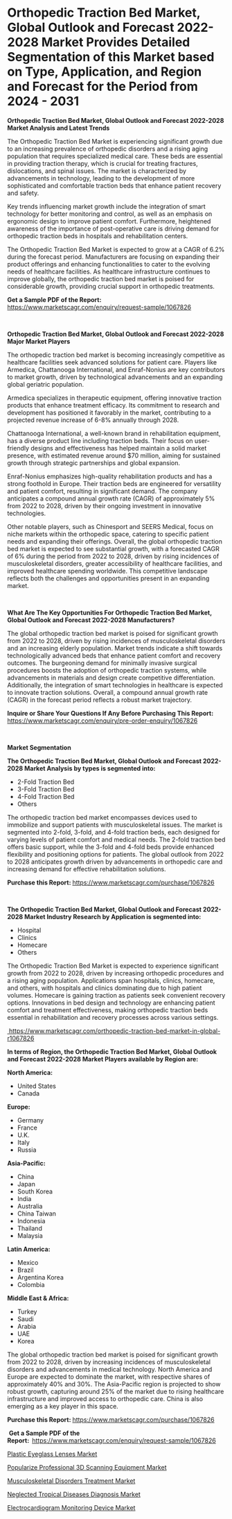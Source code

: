 <p><h1>Orthopedic Traction Bed Market, Global Outlook and Forecast 2022-2028 Market Provides Detailed Segmentation of this Market based on Type, Application, and Region and Forecast for the Period from 2024 - 2031</h1></p><p><strong>Orthopedic Traction Bed Market, Global Outlook and Forecast 2022-2028 Market Analysis and Latest Trends</strong></p>
<p><p>The Orthopedic Traction Bed Market is experiencing significant growth due to an increasing prevalence of orthopedic disorders and a rising aging population that requires specialized medical care. These beds are essential in providing traction therapy, which is crucial for treating fractures, dislocations, and spinal issues. The market is characterized by advancements in technology, leading to the development of more sophisticated and comfortable traction beds that enhance patient recovery and safety.</p><p>Key trends influencing market growth include the integration of smart technology for better monitoring and control, as well as an emphasis on ergonomic design to improve patient comfort. Furthermore, heightened awareness of the importance of post-operative care is driving demand for orthopedic traction beds in hospitals and rehabilitation centers. </p><p>The Orthopedic Traction Bed Market is expected to grow at a CAGR of 6.2% during the forecast period. Manufacturers are focusing on expanding their product offerings and enhancing functionalities to cater to the evolving needs of healthcare facilities. As healthcare infrastructure continues to improve globally, the orthopedic traction bed market is poised for considerable growth, providing crucial support in orthopedic treatments.</p></p>
<p><strong>Get a Sample PDF of the Report:&nbsp;</strong> <a href="https://www.marketscagr.com/enquiry/request-sample/1067826?utm_campaign=1832&utm_medium=2&utm_source=Github&utm_content=ia&utm_term=04122024&utm_id=orthopedic-traction-bed-market-global-outlook-and-forecast-2022-2028">https://www.marketscagr.com/enquiry/request-sample/1067826</a></p>
<p>&nbsp;</p>
<p><strong>Orthopedic Traction Bed Market, Global Outlook and Forecast 2022-2028 Major Market Players</strong></p>
<p><p>The orthopedic traction bed market is becoming increasingly competitive as healthcare facilities seek advanced solutions for patient care. Players like Armedica, Chattanooga International, and Enraf-Nonius are key contributors to market growth, driven by technological advancements and an expanding global geriatric population.</p><p>Armedica specializes in therapeutic equipment, offering innovative traction products that enhance treatment efficacy. Its commitment to research and development has positioned it favorably in the market, contributing to a projected revenue increase of 6-8% annually through 2028.</p><p>Chattanooga International, a well-known brand in rehabilitation equipment, has a diverse product line including traction beds. Their focus on user-friendly designs and effectiveness has helped maintain a solid market presence, with estimated revenue around $70 million, aiming for sustained growth through strategic partnerships and global expansion.</p><p>Enraf-Nonius emphasizes high-quality rehabilitation products and has a strong foothold in Europe. Their traction beds are engineered for versatility and patient comfort, resulting in significant demand. The company anticipates a compound annual growth rate (CAGR) of approximately 5% from 2022 to 2028, driven by their ongoing investment in innovative technologies.</p><p>Other notable players, such as Chinesport and SEERS Medical, focus on niche markets within the orthopedic space, catering to specific patient needs and expanding their offerings. Overall, the global orthopedic traction bed market is expected to see substantial growth, with a forecasted CAGR of 6% during the period from 2022 to 2028, driven by rising incidences of musculoskeletal disorders, greater accessibility of healthcare facilities, and improved healthcare spending worldwide. This competitive landscape reflects both the challenges and opportunities present in an expanding market.</p></p>
<p>&nbsp;</p>
<p><strong>What Are The Key Opportunities For Orthopedic Traction Bed Market, Global Outlook and Forecast 2022-2028 Manufacturers?</strong></p>
<p><p>The global orthopedic traction bed market is poised for significant growth from 2022 to 2028, driven by rising incidences of musculoskeletal disorders and an increasing elderly population. Market trends indicate a shift towards technologically advanced beds that enhance patient comfort and recovery outcomes. The burgeoning demand for minimally invasive surgical procedures boosts the adoption of orthopedic traction systems, while advancements in materials and design create competitive differentiation. Additionally, the integration of smart technologies in healthcare is expected to innovate traction solutions. Overall, a compound annual growth rate (CAGR) in the forecast period reflects a robust market trajectory.</p></p>
<p><strong>Inquire or Share Your Questions If Any Before Purchasing This Report:</strong> <a href="https://www.marketscagr.com/enquiry/pre-order-enquiry/1067826?utm_campaign=1832&utm_medium=2&utm_source=Github&utm_content=ia&utm_term=04122024&utm_id=orthopedic-traction-bed-market-global-outlook-and-forecast-2022-2028">https://www.marketscagr.com/enquiry/pre-order-enquiry/1067826</a></p>
<p>&nbsp;</p>
<p><strong>Market Segmentation</strong></p>
<p><strong>The Orthopedic Traction Bed Market, Global Outlook and Forecast 2022-2028 Market Analysis by types is segmented into:</strong></p>
<p><ul><li>2-Fold Traction Bed</li><li>3-Fold Traction Bed</li><li>4-Fold Traction Bed</li><li>Others</li></ul></p>
<p><p>The orthopedic traction bed market encompasses devices used to immobilize and support patients with musculoskeletal issues. The market is segmented into 2-fold, 3-fold, and 4-fold traction beds, each designed for varying levels of patient comfort and medical needs. The 2-fold traction bed offers basic support, while the 3-fold and 4-fold beds provide enhanced flexibility and positioning options for patients. The global outlook from 2022 to 2028 anticipates growth driven by advancements in orthopedic care and increasing demand for effective rehabilitation solutions.</p></p>
<p><strong>Purchase this Report:&nbsp;</strong><a href="https://www.marketscagr.com/purchase/1067826?utm_campaign=1832&utm_medium=2&utm_source=Github&utm_content=ia&utm_term=04122024&utm_id=orthopedic-traction-bed-market-global-outlook-and-forecast-2022-2028">https://www.marketscagr.com/purchase/1067826</a></p>
<p>&nbsp;</p>
<p><strong>The Orthopedic Traction Bed Market, Global Outlook and Forecast 2022-2028 Market Industry Research by Application is segmented into:</strong></p>
<p><ul><li>Hospital</li><li>Clinics</li><li>Homecare</li><li>Others</li></ul></p>
<p><p>The Orthopedic Traction Bed Market is expected to experience significant growth from 2022 to 2028, driven by increasing orthopedic procedures and a rising aging population. Applications span hospitals, clinics, homecare, and others, with hospitals and clinics dominating due to high patient volumes. Homecare is gaining traction as patients seek convenient recovery options. Innovations in bed design and technology are enhancing patient comfort and treatment effectiveness, making orthopedic traction beds essential in rehabilitation and recovery processes across various settings.</p></p>
<p><a href="https://www.marketscagr.com/orthopedic-traction-bed-market-in-global-r1067826?utm_campaign=1832&utm_medium=2&utm_source=Github&utm_content=ia&utm_term=04122024&utm_id=orthopedic-traction-bed-market-global-outlook-and-forecast-2022-2028">&nbsp;https://www.marketscagr.com/orthopedic-traction-bed-market-in-global-r1067826</a></p>
<p><strong>In terms of Region, the Orthopedic Traction Bed Market, Global Outlook and Forecast 2022-2028 Market Players available by Region are:</strong></p>
<p>
    <p> <strong> North America: </strong>
        <ul>
            <li>United States</li>
            <li>Canada</li>
        </ul>
        </p> 
    <p> <strong> Europe: </strong>
        <ul>
            <li>Germany</li>
            <li>France</li>
            <li>U.K.</li>
            <li>Italy</li>
            <li>Russia</li>
        </ul>
        </p> 
    <p> <strong> Asia-Pacific: </strong>
        <ul>
            <li>China</li>
            <li>Japan</li>
            <li>South Korea</li>
            <li>India</li>
            <li>Australia</li>
            <li>China Taiwan</li>
            <li>Indonesia</li>
            <li>Thailand</li>
            <li>Malaysia</li>
        </ul>
        </p> 
    <p> <strong> Latin America: </strong>
        <ul>
            <li>Mexico</li>
            <li>Brazil</li>
            <li>Argentina Korea</li>
            <li>Colombia</li>
        </ul>
        </p> 
    <p> <strong> Middle East & Africa: </strong>
        <ul>
            <li>Turkey</li>
            <li>Saudi</li>
            <li>Arabia</li>
            <li>UAE</li>
            <li>Korea</li>
        </ul>
    </p>
    </p>
<p><p>The global orthopedic traction bed market is poised for significant growth from 2022 to 2028, driven by increasing incidences of musculoskeletal disorders and advancements in medical technology. North America and Europe are expected to dominate the market, with respective shares of approximately 40% and 30%. The Asia-Pacific region is projected to show robust growth, capturing around 25% of the market due to rising healthcare infrastructure and improved access to orthopedic care. China is also emerging as a key player in this space.</p></p>
<p><strong>Purchase this Report: </strong><a href="https://www.marketscagr.com/purchase/1067826?utm_campaign=1832&utm_medium=2&utm_source=Github&utm_content=ia&utm_term=04122024&utm_id=orthopedic-traction-bed-market-global-outlook-and-forecast-2022-2028">https://www.marketscagr.com/purchase/1067826</a></p>
<p>&nbsp;<strong>Get a Sample PDF of the Report:&nbsp;&nbsp;</strong><a href="https://www.marketscagr.com/enquiry/request-sample/1067826?utm_campaign=1832&utm_medium=2&utm_source=Github&utm_content=ia&utm_term=04122024&utm_id=orthopedic-traction-bed-market-global-outlook-and-forecast-2022-2028">https://www.marketscagr.com/enquiry/request-sample/1067826</a></p>
<p><strong></strong></p>
<p><p><a href="https://issuu.com/reportprime-2/docs/plastic-eyeglass-lenses-market-size-2030.pptx?utm_campaign=1832&utm_medium=2&utm_source=Github&utm_content=ia&utm_term=04122024&utm_id=orthopedic-traction-bed-market-global-outlook-and-forecast-2022-2028">Plastic Eyeglass Lenses Market</a></p><p><a href="https://issuu.com/reportprime-2/docs/popularize-professional-3d-scanning-equipment-mark?utm_campaign=1832&utm_medium=2&utm_source=Github&utm_content=ia&utm_term=04122024&utm_id=orthopedic-traction-bed-market-global-outlook-and-forecast-2022-2028">Popularize Professional 3D Scanning Equipment Market</a></p><p><a href="https://www.linkedin.com/pulse/deep-dive-musculoskeletal-disorders-treatment-market-future-3w51f?utm_campaign=1832&utm_medium=2&utm_source=Github&utm_content=ia&utm_term=04122024&utm_id=orthopedic-traction-bed-market-global-outlook-and-forecast-2022-2028">Musculoskeletal Disorders Treatment Market</a></p><p><a href="https://www.linkedin.com/pulse/neglected-tropical-diseases-diagnosis-market-revolution-apbhf?utm_campaign=1832&utm_medium=2&utm_source=Github&utm_content=ia&utm_term=04122024&utm_id=orthopedic-traction-bed-market-global-outlook-and-forecast-2022-2028">Neglected Tropical Diseases Diagnosis Market</a></p><p><a href="https://www.linkedin.com/pulse/electrocardiogram-monitoring-device-market-research-future-outlook-cgkic?utm_campaign=1832&utm_medium=2&utm_source=Github&utm_content=ia&utm_term=04122024&utm_id=orthopedic-traction-bed-market-global-outlook-and-forecast-2022-2028">Electrocardiogram Monitoring Device Market</a></p></p>